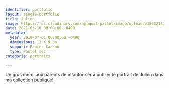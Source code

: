 ```yaml
---
identifier: portfolio
layout: single-portfolio
title: Julien
image: https://res.cloudinary.com/npaquet-pastel/image/upload/v1563214183/67136731_2356975861238314_5727891685866733568_n.jpg
date: 2021-03-16 00:00:00 -0400
metadata:
  year: 2019-07-01 00:00:00 -0400
  dimensions: 12 X 9 po
  support: Papier Canson
  type: Pastel sec
categorie: portraits

---
```

Un gros merci aux parents de m'autoriser à publier le portrait de Julien dans ma collection publique!